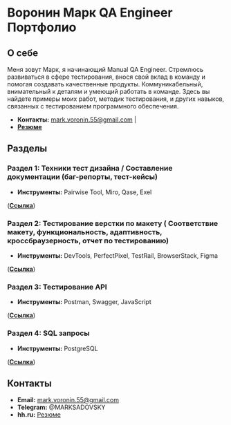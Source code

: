 # Воронин Марк QA Engineer Портфолио


## О себе
Меня зовут Марк, я начинающий Manual QA Engineer. Стремлюсь развиваться в сфере тестирования, внося свой вклад в команду и помогая создавать качественные продукты. Коммуникабельный, внимательный к деталям и умеющий работать в команде.
Здесь вы найдете примеры моих работ, методик тестирования, и других навыков, связанных с тестированием программного обеспечения.
- **Контакты:** mark.voronin.55@gmail.com |
- **[Резюме](https://hh.ru/applicant/resumes/view?resume=e9856612ff0d42b2f80039ed1f6a54344b414f)**

## Разделы

### Раздел 1: Техники тест дизайна / Составление документации (баг-репорты, тест-кейсы)

- **Инструменты:** Pairwise Tool, Miro, Qase, Exel

([**Ссылка**](https://github.com/MarkVORNO/MarkVORNO/blob/main/Section_1.md))

### Раздел 2: Тестирование верстки по макету ( Соответствие макету, функциональность, адаптивность, кроссбраузерность, отчет по тестированию)

- **Инструменты:** DevTools, PerfectPixel, TestRail, BrowserStack, Figma

([**Ссылка**](https://github.com/MarkVORNO/MarkVORNO/blob/main/Section_2.md))


### Раздел 3: Тестирование API

- **Инструменты:** Postman, Swagger, JavaScript

([**Ссылка**](https://github.com/MarkVORNO/MarkVORNO/blob/main/Section_3.md))



### Раздел 4: SQL запросы

- **Инструменты:** PostgreSQL

([**Ссылка**](https://github.com/MarkVORNO/MarkVORNO/blob/main/Section_4.md))



## Контакты

- **Email:** mark.voronin.55@gmail.com
- **Telegram:** @MARKSADOVSKY 
- **hh.ru:** [Резюме](https://hh.ru/applicant/resumes/view?resume=e9856612ff0d42b2f80039ed1f6a54344b414f)

